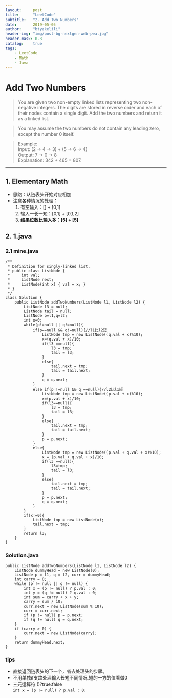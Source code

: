 ```yaml
---
layout:     post
title:      "LeetCode"
subtitle:   "2. Add Two Numbers"
date:       2019-05-05
author:     "btyzkelili"
header-img: "img/post-bg-nextgen-web-pwa.jpg"
header-mask: 0.3
catalog:    true
tags:
    - LeetCode
    - Math
    - Java
---  
```

# Add Two Numbers  
>You are given two non-empty linked lists representing two non-negative integers. The digits are stored in reverse order and each of their nodes contain a single digit. Add the two numbers and return it as a linked list.  

>You may assume the two numbers do not contain any leading zero, except the number 0 itself. 

>Example:  
>Input: (2 -> 4 -> 3) + (5 -> 6 -> 4)  
>Output: 7 -> 0 -> 8  
>Explanation: 342 + 465 = 807.  

---
## 1. Elementary Math
* 思路：从链表头开始对应相加
* 注意各种情况的处理：
	1. 有空输入：[] + [0,1]
	2. 输入一长一短：[0,1] + [0,1,2]
	3. **结果位数比输入多：[5] + [5]**
## 2. 1.java
### 2.1 mine.java
```
/**  
 * Definition for singly-linked list.  
 * public class ListNode {  
 *     int val;  
 *     ListNode next;  
 *     ListNode(int x) { val = x; }  
 * }  
 */  
class Solution {  
    public ListNode addTwoNumbers(ListNode l1, ListNode l2) {  
        ListNode l3 = null;  
        ListNode tail = null;  
        ListNode p=l1,q=l2;  
        int x=0;  
        while(p!=null || q!=null){  
            if(p==null && q!=null){//l1比l2短  
                ListNode tmp = new ListNode((q.val + x)%10);  
                x=(q.val + x)/10;  
                if(l3 ==null){  
                    l3 = tmp;  
                    tail = l3;  
                }  
                else{  
                    tail.next = tmp;  
                    tail = tail.next;  
                }  
                q = q.next;  
            }
            else if(p !=null && q ==null){//l2比l1短  
                ListNode tmp = new ListNode((p.val + x)%10);  
                x=(p.val + x)/10;  
                if(l3==null){  
                    l3 = tmp;  
                    tail = l3;  
                }  
                else{  
                    tail.next = tmp;  
                    tail = tail.next;  
                }  
                p = p.next;  
            }  
            else{  
                ListNode tmp = new ListNode((p.val + q.val + x)%10);  
                x = (p.val + q.val + x)/10;  
                if(l3 ==null){  
                    l3=tmp;  
                    tail = l3;  
                }  
                else{  
                    tail.next = tmp;  
                    tail = tail.next;  
                }  
                p = p.next;  
                q = q.next;  
            } 
        }  
        if(x!=0){  
            ListNode tmp = new ListNode(x);  
            tail.next = tmp;  
        }  
        return l3;  
    }  
}  
```
### Solution.java
```
public ListNode addTwoNumbers(ListNode l1, ListNode l2) {
    ListNode dummyHead = new ListNode(0);
    ListNode p = l1, q = l2, curr = dummyHead;
    int carry = 0;
    while (p != null || q != null) {
        int x = (p != null) ? p.val : 0;
        int y = (q != null) ? q.val : 0;
        int sum = carry + x + y;
        carry = sum / 10;
        curr.next = new ListNode(sum % 10);
        curr = curr.next;
        if (p != null) p = p.next;
        if (q != null) q = q.next;
    }
    if (carry > 0) {
        curr.next = new ListNode(carry);
    }
    return dummyHead.next;
}
```
### tips
* 直接返回链表头的下一个，省去处理头的步骤。
* 不用单独if支路处理输入长短不同情况,短的一方的值看做0
* 三元运算符 ()?true:false  
	`int x = (p != null) ? p.val : 0;`
